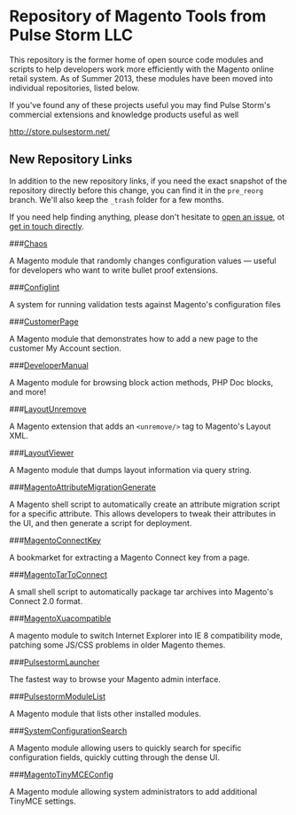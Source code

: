 Repository of Magento Tools from Pulse Storm LLC
==================================================	

This repository is the former home of open source code modules and scripts to help developers work more efficiently with the Magento online retail system.  As of Summer 2013, these modules have been moved into individual repositories, listed below.

If you've found any of these projects useful you may find Pulse Storm's commercial extensions and knowledge products useful as well 

http://store.pulsestorm.net/

New Repository Links
--------------------------------------------------
In addition to the new repository links, if you need the exact snapshot of the repository directly before this change, you can find it in the `pre_reorg` branch.  We'll also keep the `_trash` folder for a few months.

If you need help finding anything, please don't hesitate to [open an issue](https://github.com/astorm/Pulsestorm/issues), ot [get in touch directly](http://www.pulsestorm.net/contact-us/). 

###[Chaos](https://github.com/astorm/Chaos)

A Magento module that randomly changes configuration values — useful for developers who want to write bullet proof extensions. 

###[Configlint](https://github.com/astorm/Configlint)

A system for running validation tests against Magento's configuration files

###[CustomerPage](https://github.com/astorm/CustomerPage)

A Magento module that demonstrates how to add a new page to the customer My Account section.

###[DeveloperManual](https://github.com/astorm/DeveloperManual)

A Magento module for browsing block action methods, PHP Doc blocks, and more!

###[LayoutUnremove](https://github.com/astorm/LayoutUnremove)

A Magento extension that adds an `<unremove/>` tag to Magento's Layout XML.

###[LayoutViewer](https://github.com/astorm/LayoutViewer)

A Magento module that dumps layout information via query string.

###[MagentoAttributeMigrationGenerate](https://github.com/astorm/MagentoAttributeMigrationGenerate)

A Magento shell script to automatically create an attribute migration script for a specific attribute.  This allows developers to tweak their attributes in the UI, and then generate a script for deployment. 

###[MagentoConnectKey](https://github.com/astorm/MagentoConnectKey)

A bookmarket for extracting a Magento Connect key from a page. 

###[MagentoTarToConnect](https://github.com/astorm/MagentoTarToConnect)

A small shell script to automatically package tar archives into Magento's Connect 2.0 format. 

###[MagentoXuacompatible](https://github.com/astorm/MagentoXuacompatible)

A magento module to switch Internet Explorer into IE 8 compatibility mode, patching some JS/CSS problems in older Magento themes. 

###[PulsestormLauncher](https://github.com/astorm/PulsestormLauncher)

The fastest way to browse your Magento admin interface. 

###[PulsestormModuleList](https://github.com/astorm/PulsestormModuleList)

A Magento module that lists other installed modules. 

###[SystemConfigurationSearch](https://github.com/astorm/SystemConfigurationSearch)

A Magento module allowing users to quickly search for specific configuration fields, quickly cutting through the dense UI. 

###[MagentoTinyMCEConfig](https://github.com/astorm/MagentoTinyMCEConfig)

A Magento module allowing system administrators to add additional TinyMCE settings.
